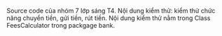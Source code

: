 Source code của nhóm 7 lớp sáng T4.
Nội dung kiểm thử: kiểm thử chức năng chuyển tiền, gửi tiền, rút tiền.
Nội dung kiểm thử nằm trong  Class FeesCalculator  trong packgage bank.
